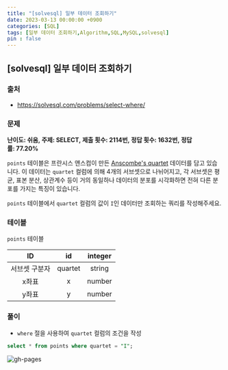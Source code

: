 ```yaml
---
title: "[solvesql] 일부 데이터 조회하기"
date: 2023-03-13 00:00:00 +0900
categories: [SQL]
tags: [일부 데이터 조회하기,Algorithm,SQL,MySQL,solvesql]
pin : false
---
```


## [solvesql] 일부 데이터 조회하기

### 출처
- <a href="https://solvesql.com/problems/select-where/" target="_blank"> https://solvesql.com/problems/select-where/ </a>

### 문제

**난이도: 쉬움, 주제: SELECT, 제출 횟수: 2114번, 정답 횟수: 1632번, 정답률: 77.20%**

`points` 테이블은 프란시스 앤스컴이 만든 [Anscombe's quartet](https://en.wikipedia.org/wiki/Anscombe%27s_quartet) 데이터를 담고 있습니다. 이 데이터는 `quartet` 컬럼에 의해 4개의 서브셋으로 나뉘어지고, 각 서브셋은 평균, 표본 분산, 상관계수 등이 거의 동일하나 데이터의 분포를 시각화하면 전혀 다른 분포를 가지는 특징이 있습니다.

`points` 테이블에서 `quartet` 컬럼의 값이 `I`인 데이터만 조회하는 쿼리를 작성해주세요.

### 테이블

`points` 테이블

|ID|id|integer|
|:--:|:--:|:--:|
|서브셋 구분자|quartet|string|
|x좌표|x|number|
|y좌표|y|number|

### 풀이
- `where` 절을 사용하여 `quartet` 컬럼의 조건을 작성
```sql
select * from points where quartet = "I";
```


![gh-pages](../../../assets/img/favicons/android-chrome-256x256.png)
